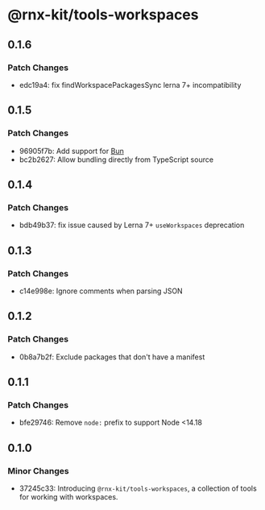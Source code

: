 # @rnx-kit/tools-workspaces

## 0.1.6

### Patch Changes

- edc19a4: fix findWorkspacePackagesSync lerna 7+ incompatibility

## 0.1.5

### Patch Changes

- 96905f7b: Add support for [Bun](https://bun.sh/)
- bc2b2627: Allow bundling directly from TypeScript source

## 0.1.4

### Patch Changes

- bdb49b37: fix issue caused by Lerna 7+ `useWorkspaces` deprecation

## 0.1.3

### Patch Changes

- c14e998e: Ignore comments when parsing JSON

## 0.1.2

### Patch Changes

- 0b8a7b2f: Exclude packages that don't have a manifest

## 0.1.1

### Patch Changes

- bfe29746: Remove `node:` prefix to support Node <14.18

## 0.1.0

### Minor Changes

- 37245c33: Introducing `@rnx-kit/tools-workspaces`, a collection of tools for working with workspaces.

